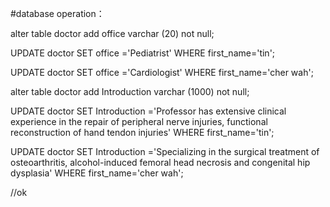 #database operation：


alter table doctor 
add 
office 
varchar
(20) not null;



UPDATE doctor
SET office
='Pediatrist'
WHERE first_name='tin';

UPDATE doctor
SET office
='Cardiologist'
WHERE first_name='cher wah';




alter table doctor 
add 
Introduction 
varchar
(1000) not null;

UPDATE doctor
SET Introduction
='Professor has extensive
clinical experience in the repair of peripheral nerve injuries, functional reconstruction of hand tendon injuries'
WHERE first_name='tin';

UPDATE doctor
SET Introduction
='Specializing
in the surgical treatment of osteoarthritis, alcohol-induced femoral head necrosis and congenital hip dysplasia'
WHERE first_name='cher wah';



//ok
